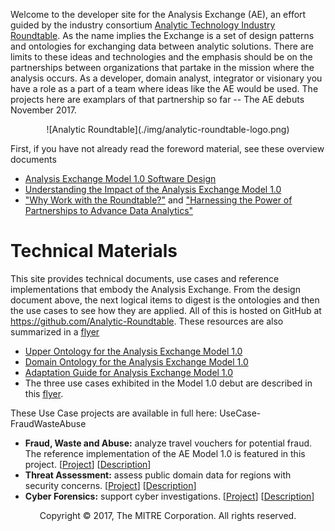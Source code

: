 Welcome to the developer site for the Analysis Exchange (AE), an effort guided by the industry consortium [Analytic Technology Industry Roundtable](http://technologyroundtable.org).  As the name implies the Exchange is a set of design patterns and ontologies for exchanging data between analytic solutions. There are limits to these ideas and technologies and the emphasis should be on the partnerships between organizations that partake in the mission where the analysis occurs. As a developer, domain analyst, integrator or visionary you have a role as a part of a team where ideas like the AE would be used.  The projects here are examplars of that partnership so far -- The AE debuts November 2017.
<center>![Analytic Roundtable](./img/analytic-roundtable-logo.png)</center>

First, if you have not already read the foreword material, see these overview documents
* [Analysis Exchange Model 1.0 Software Design](http://technologyroundtable.org/pdfs/Analysis-Exchange-Model1-Design-2017.pdf)
* [Understanding the Impact of the Analysis Exchange Model 1.0](http://technologyroundtable.org/pdfs/AE-Impact-Whitepape.pdf)
* ["Why Work with the Roundtable?"](http://technologyroundtable.org/pdfs/Why-Work-With-The-Roundtable.pdf) and
  ["Harnessing the Power of Partnerships to Advance Data Analytics"](http://technologyroundtable.org/pdfs/Roundtable2.pdf)

Technical Materials
===================
This site provides technical documents, use cases and reference implementations that embody the Analysis Exchange.  From the design document above, the next logical items to digest is the ontologies and then the use cases to see how they are applied.  All of this is hosted on GitHub at https://github.com/Analytic-Roundtable.  These resources are also summarized in a [flyer](http://technologyroundtable.org/pdfs/Roundtable-Resources.pdf)

* [Upper Ontology for the Analysis Exchange Model 1.0](https://github.com/Analytic-Roundtable/Analysis-Exchange/doc/AnalysisExchange-Upper-Ontology-2017.pdf)
* [Domain Ontology for the Analysis Exchange Model 1.0](https://github.com/Analytic-Roundtable/Analysis-Exchange/doc/AnalysisExchange-Domain-Ontologies-2017.pdf)
* [Adaptation Guide for Analysis Exchange Model 1.0](https://github.com/Analytic-Roundtable/Analysis-Exchange/doc)
* The three use cases exhibited in the Model 1.0 debut are described in this 
  [flyer](http://technologyroundtable.org/pdfs/Roundtable-Three-Use-Cases.pdf).

These Use Case projects are available in full here:
UseCase-FraudWasteAbuse
* **Fraud, Waste and Abuse:** analyze travel vouchers for potential fraud.  The reference implementation of the AE Model 1.0 is featured in this project. \[[Project](https://github.com/Analytic-Roundtable/UseCase-FraudWasteAbuse)\] \[[Description](https://github.com/Analytic-Roundtable/UseCase-FraudWasteAbuse/blob/master/Travel-Voucher-and-MedicalClaims-UseCase-v4.pdf)\]
* **Threat Assessment:** assess public domain data for regions with security concerns.
  \[[Project](https://github.com/Analytic-Roundtable/UseCase-ThreatAssessment)\] \[[Description](https://github.com/Analytic-Roundtable/UseCase-ThreatAssessment/blob/master/UseCase-ThreatAssessment-v4.pdf)\]
* **Cyber Forensics:** support cyber investigations. \[[Project](https://github.com/Analytic-Roundtable/UseCase-CyberForensics)\] \[[Description](https://github.com/Analytic-Roundtable/UseCase-CyberForensics/blob/master/Cyber%20Use%20Case.pdf)\]

<center>Copyright © 2017, The MITRE Corporation. All rights reserved. </center>
